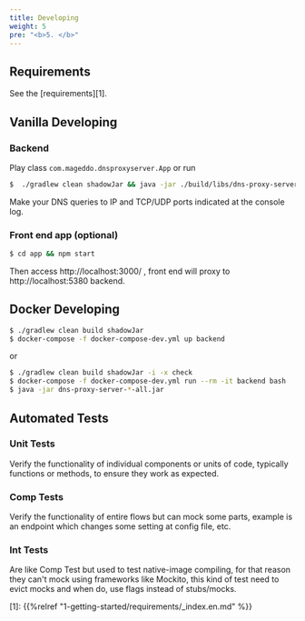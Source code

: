 ```yaml
---
title: Developing
weight: 5
pre: "<b>5. </b>"
---
```


## Requirements 
See the [requirements][1].

## Vanilla Developing

### Backend

Play class `com.mageddo.dnsproxyserver.App` or run

```bash
$  ./gradlew clean shadowJar && java -jar ./build/libs/dns-proxy-server-*-all.jar 
```

Make your DNS queries to IP and TCP/UDP ports indicated at the console log.

### Front end app (optional)

```bash
$ cd app && npm start
```

Then access http://localhost:3000/ , front end will proxy to http://localhost:5380 backend.

## Docker Developing 

```bash
$ ./gradlew clean build shadowJar
$ docker-compose -f docker-compose-dev.yml up backend
```

or 

```bash
$ ./gradlew clean build shadowJar -i -x check
$ docker-compose -f docker-compose-dev.yml run --rm -it backend bash
$ java -jar dns-proxy-server-*-all.jar
```

## Automated Tests

### Unit Tests

Verify the functionality of individual components or units of code, typically functions or methods, 
to ensure they work as expected.

### Comp Tests

Verify the functionality of entire flows but can mock some parts, example is an endpoint
which changes some setting at config file, etc.

### Int Tests

Are like Comp Test but used to test native-image compiling, for that reason they
can't mock using frameworks like Mockito, this kind of test need to evict mocks and when do,
use flags instead of stubs/mocks.

[1]: {{%relref "1-getting-started/requirements/_index.en.md" %}}
